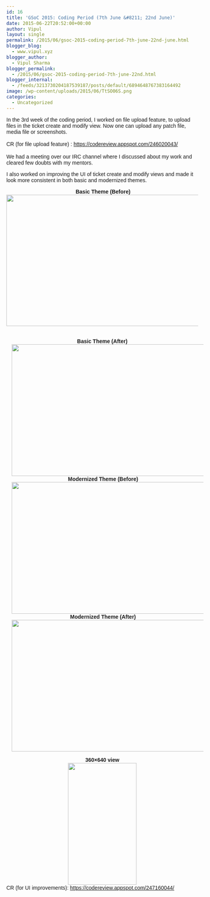 ```yaml
---
id: 16
title: 'GSoC 2015: Coding Period (7th June &#8211; 22nd June)'
date: 2015-06-22T20:52:00+00:00
author: Vipul
layout: single
permalink: /2015/06/gsoc-2015-coding-period-7th-june-22nd-june.html
blogger_blog:
  - www.vipul.xyz
blogger_author:
  - Vipul Sharma
blogger_permalink:
  - /2015/06/gsoc-2015-coding-period-7th-june-22nd.html
blogger_internal:
  - /feeds/3213730204187539187/posts/default/6894648767383164492
image: /wp-content/uploads/2015/06/TtSO06S.png
categories:
  - Uncategorized
---
```

<div dir="ltr" style="text-align: left;">
  <span style="font-family: Arial,Helvetica,sans-serif;">In the 3rd week of the coding period, I worked on file upload feature, to upload files in the ticket create and modify view. Now one can upload any patch file, media file or screenshots.</span><br /><span style="font-family: Arial,Helvetica,sans-serif;"><br /></span><span style="font-family: Arial,Helvetica,sans-serif;">CR (for file upload feature) : <a href="https://codereview.appspot.com/246020043/">https://codereview.appspot.com/246020043/</a></span><br /><span style="font-family: Arial,Helvetica,sans-serif;"></span><br /><span style="font-family: Arial,Helvetica,sans-serif;"> We had a meeting over our IRC channel where I discussed about my work and cleared few doubts with my mentors.</span></p> 
  
  <p>
    <span style="font-family: Arial,Helvetica,sans-serif;">I also worked on improving the UI of ticket create and modify views and made it look more consistent in both basic and modernized themes.</span>
  </p>
  
  <div style="text-align: center;">
    <span style="font-family: Arial,Helvetica,sans-serif;">&nbsp;</span><span style="font-family: Arial,Helvetica,sans-serif;"><b>Basic Theme (Before)</b></span>
  </div>
  
  <div style="clear: both; text-align: center;">
    <span style="font-family: Arial,Helvetica,sans-serif;"><img border="0" src="http://138.68.252.233/wp-content/uploads/2015/06/TtSO06S-300x163.png" height="345" width="640" /><b>&nbsp;</b></span>
  </div>
  
  <div style="clear: both; text-align: center;">
    <span style="font-family: Arial,Helvetica,sans-serif;"><br /></span>
  </div>
  
  <div style="clear: both; text-align: center;">
    <span style="font-family: Arial,Helvetica,sans-serif;"><b><span style="font-family: Arial,Helvetica,sans-serif;"><b>Basic Theme (After)</b></span> </b></span>
  </div>
  
  <div style="clear: both; text-align: center;">
    <a href="http://138.68.252.233/wp-content/uploads/2015/06/jyKlC3K.png" style="margin-left: 1em; margin-right: 1em;"><img border="0" src="http://138.68.252.233/wp-content/uploads/2015/06/jyKlC3K.png" height="346" width="640" /></a>
  </div>
  
  <div style="clear: both; text-align: center;">
  </div>
  
  <div style="text-align: center;">
    <span style="font-family: Arial,Helvetica,sans-serif;"><b>&nbsp;Modernized Theme (Before)</b></span>
  </div>
  
  <div style="clear: both; text-align: center;">
    <a href="http://138.68.252.233/wp-content/uploads/2015/06/lZsYdqq.png" style="margin-left: 1em; margin-right: 1em;"><img border="0" src="http://138.68.252.233/wp-content/uploads/2015/06/lZsYdqq.png" height="346" width="640" /></a>
  </div>
  
  <div style="text-align: center;">
  </div>
  
  <div style="text-align: center;">
    <span style="font-family: Arial,Helvetica,sans-serif;"><b>&nbsp;Modernized Theme (After)</b></span>
  </div>
  
  <div style="clear: both; text-align: center;">
    <b><a href="http://138.68.252.233/wp-content/uploads/2015/06/poVia4D.png" style="margin-left: 1em; margin-right: 1em;"><img border="0" src="http://138.68.252.233/wp-content/uploads/2015/06/poVia4D.png" height="346" width="640" /></a></b>
  </div>
  
  <p>
  </p>
  
  <div style="text-align: center;">
    <span style="font-family: Arial,Helvetica,sans-serif;"><b>360&#215;640 view</b></span>
  </div>
  
  <div style="clear: both; text-align: center;">
    <a href="http://138.68.252.233/wp-content/uploads/2015/06/l8jJvlQ.png" style="margin-left: 1em; margin-right: 1em;"><img border="0" src="http://138.68.252.233/wp-content/uploads/2015/06/l8jJvlQ.png" height="320" width="180" /></a>
  </div>
  
  <div style="text-align: left;">
  </div>
  
  <div style="text-align: left;">
    <span style="font-family: Arial,Helvetica,sans-serif;">CR (for UI improvements): <a href="https://codereview.appspot.com/247160044/">https://codereview.appspot.com/247160044/</a></span>
  </div>
</div>
